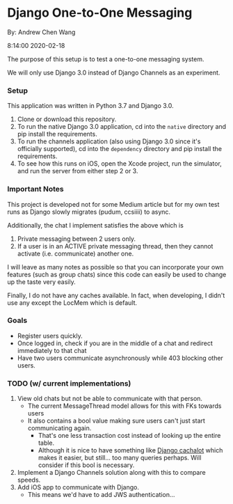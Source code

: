 # Django One-to-One Messaging

By: Andrew Chen Wang

8:14:00 2020-02-18

The purpose of this setup is to test a one-to-one messaging system.

We will only use Django 3.0 instead of Django Channels as an experiment.

### Setup

This application was written in Python 3.7 and Django 3.0.

1. Clone or download this repository.
2. To run the native Django 3.0 application, cd into the `native` directory and pip install the requirements.
3. To run the channels application (also using Django 3.0 since it's officially supported), cd into the `dependency` directory and pip install the requirements.
4. To see how this runs on iOS, open the Xcode project, run the simulator, and run the server from either step 2 or 3. 

### Important Notes

This project is developed not for some Medium article but for my own test runs as Django slowly migrates (pudum, ccsiiii) to async.

Additionally, the chat I implement satisfies the above which is

1. Private messaging between 2 users only.
2. If a user is in an ACTIVE private messaging thread, then they cannot activate (i.e. communicate) another one.

I will leave as many notes as possible so that you can incorporate your own features (such as group chats) since this code can easily be used to change up the taste very easily.

Finally, I do not have any caches available. In fact, when developing, I didn't use any except the LocMem which is default.

### Goals

- Register users quickly.
- Once logged in, check if you are in the middle of a chat and redirect immediately to that chat
- Have two users communicate asynchronously while 403 blocking other users.

### TODO (w/ current implementations)

1. View old chats but not be able to communicate with that person.
    - The current MessageThread model allows for this with FKs towards users
    - It also contains a bool value making sure users can't just start communicating again.
        - That's one less transaction cost instead of looking up the entire table.
        - Although it is nice to have something like [Django cachalot](https://github.com/noripyt/django-cachalot) which makes it easier, but still... too many queries perhaps. Will consider if this bool is necessary.
2. Implement a Django Channels solution along with this to compare speeds.
3. Add iOS app to communicate with Django.
    - This means we'd have to add JWS authentication...